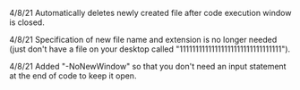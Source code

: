 4/8/21 Automatically deletes newly created file after code execution window is closed.

4/8/21 Specification of new file name and extension is no longer needed (just don't have a file on your desktop called "11111111111111111111111111111111").

4/8/21 Added "-NoNewWindow" so that you don't need an input statement at the end of code to keep it open.
